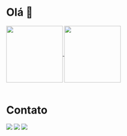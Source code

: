 <h1> Olá 👋 </h1> 

<div>
<a href="https://github.com/Luizedu10s">
<img height="150rem" align="center" src="https://github-readme-stats-sigma-five.vercel.app/api?username=Luizedu10s&show_icons=true&theme=radical&include_all_commits=true&count_private=true"/>
</a>
<a href="https://github.com/Luizedu10s">
  <img height="150rem" align="center" src="https://github-readme-stats-sigma-five.vercel.app/api/top-langs/?username=Luizedu10s&layout=compact&langs_count=7&theme=radical" />
</a></div><br>

  


  <div> 
    <h1>Contato</h1>
  <a href = "mailto:souzaeduardoluiz010@gmail.com"><img src="https://img.shields.io/badge/-Gmail-%23333?style=for-the-badge&logo=gmail&logoColor=white" target="_blank"></a>
  <a href="https://www.linkedin.com/in/luiz-eduardo-de-souza-8a237723b/" target="_blank"><img src="https://img.shields.io/badge/-LinkedIn-%230077B5?style=for-the-badge&logo=linkedin&logoColor=white" target="_blank"></a> 
  <a href = "https://wa.me/qr/YPOXIP5DNXHEM1"><img src="https://img.shields.io/badge/WhatsApp-25D366?style=for-the-badge&logo=whatsapp&logoColor=white"></a></div><br>

